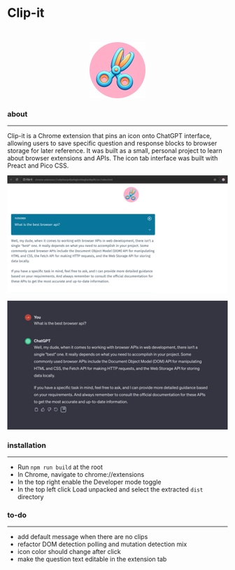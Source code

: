# Clip-it

<br>
<p align="center">
  <img src="./public/icon_128.png" alt="clip-it icon">
</p>

### about

---

Clip-it is a Chrome extension that pins an icon onto ChatGPT interface, allowing users to save specific question and response blocks to browser storage for later reference. It was built as a small, personal project to learn about browser extensions and APIs. The icon tab interface was built with Preact and Pico CSS.

<p align="center">
  <img src="./public/example2.png" alt="second example">
</p>

<p align="center">
  <img src="./public/example1.png" alt="first example">
</p>

### installation

---

- Run `npm run build` at the root
- In Chrome, navigate to chrome://extensions
- In the top right enable the Developer mode toggle
- In the top left click Load unpacked and select the extracted `dist` directory

### to-do

---

- add default message when there are no clips
- refactor DOM detection polling and mutation detection mix
- icon color should change after click
- make the question text editable in the extension tab
